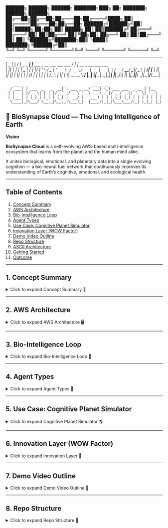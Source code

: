 ██████╗ ██████╗  ██████╗ ███████╗███╗   ██╗ ███████╗ ██████╗ ██████╗ 
██╔══██╗██╔══██╗██╔═══██╗██╔════╝████╗  ██║ ██╔════╝██╔═══██╗██╔══██╗
██████╔╝██████╔╝██║   ██║█████╗  ██╔██╗ ██║ █████╗  ██║   ██║██████╔╝
██╔═══╝ ██╔═══╝ ██║   ██║██╔══╝  ██║╚██╗██║ ██╔══╝  ██║   ██║██╔═══╝ 
██║     ██║     ╚██████╔╝███████╗██║ ╚████║ ███████╗╚██████╔╝██║     
╚═╝     ╚═╝      ╚═════╝ ╚══════╝╚═╝  ╚═══╝ ╚══════╝ ╚═════╝ ╚═╝  



 ____  _        ____              _                                 ____ _                      
|  _ \| |      / ___| _   _  ___| |__   ___  _ __ ___   ___  ___   / ___| | __ _ ___ ___  ___  
| |_) | |     | |  _ | | | |/ __| '_ \ / _ \| '_ ` _ \ / _ \/ __| | |   | |/ _` / __/ __|/ _ \ 
|  __/| |___  | |_| || |_| | (__| | | | (_) | | | | | |  __/\__ \ | |___| | (_| \__ \__ \  __/ 
|_|   |_____|  \____| \__,_|\___|_| |_|\___/|_| |_| |_|\___||___/  \____|_|\__,_|___/___/\___| 
                                                                                                 
       ____ _                 _           ____ _ _                 _                            
      / ___| | ___  _   _  __| | ___ _ __/ ___| (_) ___ ___  _ __ | |__                         
     | |   | |/ _ \| | | |/ _` |/ _ \ '__\___ \ | |/ __/ _ \| '_ \| '_ \                        
     | |___| | (_) | |_| | (_| |  __/ |   ___) | | | (_| (_) | | | | | | |                       
      \____|_|\___/ \__,_|\__,_|\___|_|  |____/|_|_|\___\___/|_| |_|_| |_|                       
## 🧬 BioSynapse Cloud — The Living Intelligence of Earth

**Vision**  

**BioSynapse Cloud** is a self-evolving AWS-based multi-intelligence ecosystem that learns from the planet and the human mind alike.  

It unites biological, emotional, and planetary data into a single evolving cognition — a bio-neural fuel network that continuously improves its understanding of Earth’s cognitive, emotional, and ecological health.  



---

## Table of Contents
1. [Concept Summary](#1-concept-summary)
2. [AWS Architecture](#2-aws-architecture)
3. [Bio-Intelligence Loop](#3-bio-intelligence-loop)
4. [Agent Types](#4-agent-types)
5. [Use Case: Cognitive Planet Simulator](#5-use-case-cognitive-planet-simulator)
6. [Innovation Layer (WOW Factor)](#6-innovation-layer-wow-factor)
7. [Demo Video Outline](#7-demo-video-outline)
8. [Repo Structure](#8-repo-structure)
9. [ASCII Architecture](#9-ascii-architecture)
10. [Getting Started](#10-getting-started)
11. [Outcome](#11-outcome)

---

## 1. Concept Summary

<details>
<summary>Click to expand Concept Summary 📝</summary>

**BioSynapse Cloud** is a multi-agent generative intelligence ecosystem built on the AWS AI stack, where each AWS service represents a biological system: perception, reasoning, memory, metabolism, regeneration.

- **AI as metabolism**: The ecosystem uses environmental and emotional data to fuel collective intelligence.  
- **Self-healing**: Micro-models evolve autonomously based on feedback.  
- **Planetary cognition**: The system produces actionable insights for cognitive, environmental, and societal well-being.

</details>

---

## 2. AWS Architecture

<details>
<summary>Click to expand AWS Architecture 🖥️</summary>

| Layer | Component | AWS Service | Bio-Analogy | Role |
| :--- | :--- | :--- | :--- | :--- |
| 🧠 **Cognitive Core** | Central Cortex | **Amazon Bedrock** | Executive Brain | Breaks complex planetary goals into sub-tasks; reflects on reasoning |
| 🔁 **Neural Connectivity** | Synaptic Pathways | **AgentCore + Strands SDK** | Synapses | Orchestrates inter-agent task exchanges |
| 🧫 **Learning Organism** | Micro-Model Trainer | **Amazon SageMaker + Step Functions** | Cellular Regeneration | Continuously fine-tunes models with real-time feedback |
| 💾 **Memory & Knowledge** | Long-Term Memory | **Amazon Q + S3** | Hippocampus & Genomic Storage | Stores reasoning traces, checkpoints, and evolution logs |
| ⚡ **Autonomous Action** | Motor Neurons | **Nova Act SDK + Lambda + API Gateway** | Motor System | Executes autonomous actions and triggers reflex loops |
| 🧬 **Transformation & Interpretation** | DNA Polymerase | **AWS Transform + Lambda + S3** | DNA Translator | Converts raw outputs into structured **BioKnowledge Graphs** |
| 🔍 **Observation & Visualization** | Sensory Cortex | **QuickSight + CloudWatch** | Brain Sensory Cortex | Visualizes agent evolution, cognition growth, and metrics |

</details>

---

## 3. Bio-Intelligence Loop

<details>
<summary>Click to expand Bio-Intelligence Loop 🔄</summary>

1. **Event Trigger**: e.g., “Reduce urban cognitive stress by 15%.”  
2. **Task Decomposition**: Bedrock Meta-Agent breaks goals into sub-tasks.  
3. **Task Dispatch**: AgentCore routes tasks to specialized agents (NeuroAgent, EnviroAgent, SocioAgent, EduAgent).  
4. **Agent Reasoning & Learning**:  
   - SageMaker micro-models predict outcomes  
   - Amazon Q retrieves prior knowledge  
   - Strands SDK coordinates agent cooperation  
5. **Autonomous Action**: Nova Act SDK + Lambda triggers API actions, notifications, or interventions.  
6. **Transformation**: AWS Transform structures outputs into BioKnowledge Graph nodes.  
7. **Observation & Evolution**: QuickSight visualizes cognition growth; Step Functions redeploys agents automatically.

**Outcome**: The system evolves intelligence, not just executes code.

</details>

---

## 4. Agent Types

<details>
<summary>Click to expand Agent Types 🤖</summary>

| Agent | Role | Function |
| :--- | :--- | :--- |
| 🧠 **MetaAgent** | Planner & Critic | Breaks high-level goals, evaluates agents, suggests mutations |
| 🧬 **NeuroAgent** | Cognitive Monitoring | Collects human emotion & mental load data, predicts cognitive stress trends |
| 🌦 **EnviroAgent** | Environmental Awareness | Reads climate, pollution, sound, and urban sensor data |
| ❤️ **SocioAgent** | Emotional Intelligence | Aggregates societal sentiment, wellness indices |
| 💡 **EduAgent** | Knowledge Intervention | Suggests educational or behavioral interventions |

</details>

---

## 5. Use Case: Cognitive Planet Simulator

<details>
<summary>Click to expand Cognitive Planet Simulator 🌎</summary>

- Build a **planetary nervous system**.  
- Agents analyze global biosignals (air 🌬️, sound 🔊, emotion ❤️, neural data 🧠).  
- Generate **Cognitive Resilience Maps 🗺️**, visualizing how environmental and mental factors co-regulate each other.  
- Provide **actionable insights** for urban planning, education, and social interventions.

</details>

---

## 6. Innovation Layer (WOW Factor)

<details>
<summary>Click to expand Innovation Layer 🌟</summary>

1. **Biofeedback Reflex Loop 🧠**: Agents “feel” accuracy & latency as biological stress → self-optimize.  
2. **Autonomous Rebirth 🔁**: Step Functions redeploy improved models automatically.  
3. **Agent Empathy Network 🌐**: Agents share confidence/energy states → emergent cooperation.  
4. **Human-in-the-Loop as DNA 🧬**: Human feedback encoded as permanent mutations.  
5. **Evolving Knowledge Genome 💫**: AWS Transform + S3 builds a continuously versioned graph of intelligence.

</details>

---

## 7. Demo Video Outline

<details>
<summary>Click to expand Demo Video Outline 🎥</summary>

1.  “What if AI could grow like life?”  
2. Bedrock delegating to agents.  
3. QuickSight dashboard visualizing cognition growth and evolution.  
4. : “It didn’t just learn — it evolved.”

</details>

---

## 8. Repo Structure

<details>
<summary>Click to expand Repo Structure 📁</summary>

```text
BioSynapse-Cloud/
│
├─ agents/
│  ├─ neuro_agent/🧠
│  │   ├─ main.py
│  │   ├─ model.py
│  │   └─ utils.py
│  ├─ enviro_agent/🌦
│  │   └─ ...
│  ├─ socio_agent/❤️
│  │   └─ ...
│  └─ edu_agent/💡
│      └─ ...
│
├─ core/
│  ├─ meta_agent.py
│  ├─ agent_dispatcher.py
│  └─ critic.py
│
├─ data/
│  ├─ raw/
│  ├─ processed/
│  └─ knowledge_graph/
│
├─ scripts/
│  ├─ deploy_agents.sh
│  └─ retrain_models.sh
│
├─ dashboards/
│  └─ quicksight_templates/
│
├─ tests/
│  └─ unit_tests/
│
├─ README.md
└─ requirements.txt
```
<details>
<summary>Click to expand ASCII Architecture 🖥️</summary>

```
                           ┌───────────────────────────┐
                           │      Event Trigger 🚨      │
                           │  "Reduce urban cognitive  │
                           │       stress by 15%"      │
                           └────────────┬─────────────┘
                                        │
                                        ▼
                           ┌───────────────────────────┐
                           │      Bedrock Meta-Agent   │
                           │  (Task Decomposition &    │
                           │       Reflection)         │
                           └────────────┬─────────────┘
                                        │
      ┌─────────────────────────────────┼─────────────────────────────────┐
      │                                 │                                 │
      ▼                                 ▼                                 ▼
┌───────────────┐                 ┌───────────────┐                 ┌───────────────┐
│  NeuroAgent 🧠 │                 │ EnviroAgent 🌦 │                 │ SocioAgent ❤️ │
│  SageMaker     │                 │ SageMaker      │                 │ SageMaker     │
│  Cognitive     │                 │ Environmental  │                 │ Emotional     │
│  Monitoring    │                 │ Awareness      │                 │ Intelligence  │
└───────┬───────┘                 └───────┬───────┘                 └───────┬───────┘
        │                                 │                                 │
        ▼                                 ▼                                 ▼
 ┌─────────────────────────┐      ┌─────────────────────────┐      ┌─────────────────────────┐
 │    Strands SDK 🌐        │      │    Strands SDK 🌐        │      │    Strands SDK 🌐        │
 │  Agent Coordination      │      │  Agent Coordination      │      │  Agent Coordination      │
 └───────────┬─────────────┘      └───────────┬─────────────┘      └───────────┬─────────────┘
             │                                 │                                 │
             ▼                                 ▼                                 ▼
        ┌───────────────┐                 ┌───────────────┐                 ┌───────────────┐
        │ Nova Act SDK ⚡│                 │ Nova Act SDK ⚡│                 │ Nova Act SDK ⚡│
        │ Autonomous    │                 │ Autonomous    │                 │ Autonomous    │
        │ Actions       │                 │ Actions       │                 │ Actions       │
        └───────┬───────┘                 └───────┬───────┘                 └───────┬───────┘
                │                                 │                                 │
                ▼                                 ▼                                 ▼
         ┌───────────────────────────┐    ┌───────────────────────────┐
         │  AWS Transform + S3 🧬    │    │  Amazon Q + S3 💾         │
         │  BioKnowledge Graph       │    │  Long-Term Memory        │
         └─────────────┬─────────────┘    └─────────────┬─────────────┘
                       │                               │
                       ▼                               ▼
                  ┌───────────────┐             ┌───────────────┐
                  │ Step Functions │             │ QuickSight 🔍 │
                  │ Neural Growth  │             │ Sensory Cortex│
                  │ Lifecycle Mgmt │             │ Visualization │
                  └───────────────┘             └───────────────┘



